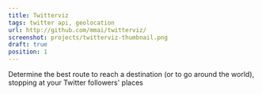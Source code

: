```yaml
---
title: Twitterviz
tags: twitter api, geolocation
url: http://github.com/mmai/twitterviz/ 
screenshot: projects/twitterviz-thumbnail.png
draft: true
position: 1
---
```


Determine the best route to reach a destination (or to go around the world), stopping at your Twitter followers' places

